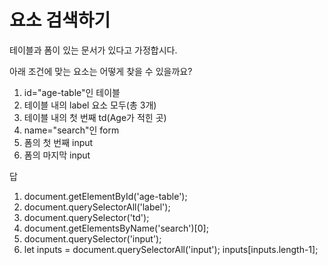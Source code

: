 # 요소 검색하기

테이블과 폼이 있는 문서가 있다고 가정합시다.

아래 조건에 맞는 요소는 어떻게 찾을 수 있을까요?

1. id="age-table"인 테이블
2. 테이블 내의 label 요소 모두(총 3개)
3. 테이블 내의 첫 번째 td(Age가 적힌 곳)
4. name="search"인 form
5. 폼의 첫 번째 input
6. 폼의 마지막 input

답

1. document.getElementById('age-table');
2. document.querySelectorAll('label');
3. document.querySelector('td');
4. document.getElementsByName('search')[0];
5. document.querySelector('input');
6. let inputs = document.querySelectorAll('input'); inputs[inputs.length-1];
   